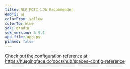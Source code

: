 ```yaml
---
title: NLP MCTI LDA Recommender
emoji: 📊
colorFrom: yellow
colorTo: blue
sdk: gradio
sdk_version: 3.9.1
app_file: app.py
pinned: false
---
```


Check out the configuration reference at https://huggingface.co/docs/hub/spaces-config-reference
